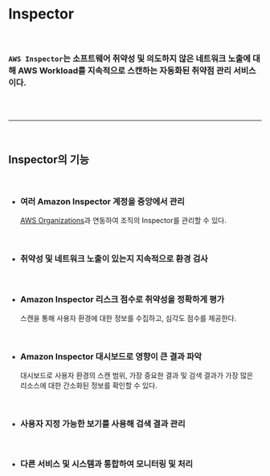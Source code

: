 # **Inspector**

<br>

### `AWS Inspector`는 소프트웨어 취약성 및 의도하지 않은 네트워크 노출에 대해 AWS Workload를 지속적으로 스캔하는 자동화된 취약점 관리 서비스이다.

<br><br>

---

<br>

## **Inspector의 기능**

<br>

+ ### 여러 Amazon Inspector 계정을 중앙에서 관리

    [AWS Organizations](./AWS%20Organizations.md)과 연동하여 조직의 Inspector를 관리할 수 있다.

<br>

+ ### 취약성 및 네트워크 노출이 있는지 지속적으로 환경 검사

<br>

+ ### Amazon Inspector 리스크 점수로 취약성을 정확하게 평가

    스캔을 통해 사용자 환경에 대한 정보를 수집하고, 심각도 점수를 제공한다.

<br>

+ ### Amazon Inspector 대시보드로 영향이 큰 결과 파악

   대시보드로 사용자 환경의 스캔 범위, 가장 중요한 결과 및 검색 결과가 가장 많은 리소스에 대한 간소화된 정보를 확인할 수 있다.

<br>

+ ### 사용자 지정 가능한 보기를 사용해 검색 결과 관리

<br>

+ ### 다른 서비스 및 시스템과 통합하여 모니터링 및 처리